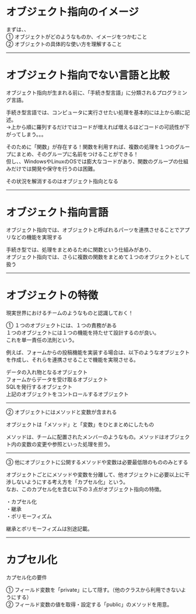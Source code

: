 # オブジェクト指向のイメージ

まずは、、   
① オブジェクトがどのようなものか、イメージをつかむこと   
② オブジェクトの具体的な使い方を理解すること

---

# オブジェクト指向でない言語と比較

オブジェクト指向が生まれる前に、「手続き型言語」に分類されるプログラミング言語。

手続き型言語では、コンピュータに実行させたい処理を基本的には上から順に記述。   
→上から順に羅列するだけではコードが増えれば増えるほどコードの可読性が下がってしまう。。。

そのために「関数」が存在する！関数を利用すれば、複数の処理を１つのグループにまとめ、そのグループに名前をつけることができる！  
但し、、WindowsやLinuxのOSでは膨大なコードがあり、関数のグループの仕組みだけでは開発や保守を行うのは困難。

その状況を解消するのはオブジェクト指向となる

---
# オブジェクト指向言語
オブジェクト指向では、オブジェクトと呼ばれるパーツを連携させることでアプリなどの機能を実現する

手続き型では、処理をまとめるために関数という仕組みがあり、   
オブジェクト指向では、さらに複数の関数をまとめて１つのオブジェクトとして扱う

---
# オブジェクトの特徴
現実世界におけるチームのようなものと認識しておく！

① １つのオブジェクトには、１つの責務がある   
１つのオブジェクトには１つの機能を持たせて設計するのが良い。  
これを単一責任の法則という。

例えば、フォームからの投稿機能を実装する場合は、以下のようなオブジェクトを作成し、それらを連携させることで機能を実現させる。

データの入れ物となるオブジェクト   
フォームからデータを受け取るオブジェクト   
SQLを発行するオブジェクト   
上記のオブジェクトをコントロールするオブジェクト

---

② オブジェクトにはメソッドと変数が含まれる  

オブジェクトは「メソッド」と「変数」をひとまとめにしたもの

メソッドは、チームに配置されたメンバーのようなもの。メソッドはオブジェクト内の変数の変更や参照といった処理を担う。

---

③ 他にオブジェクトに公開するメソッドや変数は必要最低限のもののみとする   

オブジェクトごとにメソッドや変数を分離して、他オブジェクトに必要以上に干渉しないようにする考え方を「カプセル化」という。   
なお、このカプセル化を含む以下の３点がオブジェクト指向の特徴。

・カプセル化    
・継承   
・ポリモーフィズム   

継承とポリモーフィズムは別途記載。

---

# カプセル化

カプセル化の要件

① フィールド変数を「private」にして隠す。（他のクラスから利用できないようにする）   
② フィールド変数の値を取得・設定する「public」のメソッドを用意。






